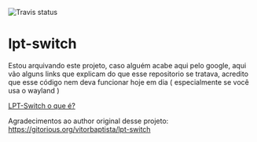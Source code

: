 ![Travis status](https://travis-ci.org/lsferreira42/lpt-switch.svg?branch=master)


lpt-switch
==========

Estou arquivando este projeto, caso alguém acabe aqui pelo google, aqui vão alguns links que explicam do que esse repositorio se tratava, acredito que esse código nem deva funcionar hoje em dia ( especialmente se você usa o wayland ) 


[LPT-Switch o que é?](arcadebr-lpt-switch-o-que-e-e-como-usar.pdf)

Agradecimentos ao author original desse projeto: https://gitorious.org/vitorbaptista/lpt-switch

